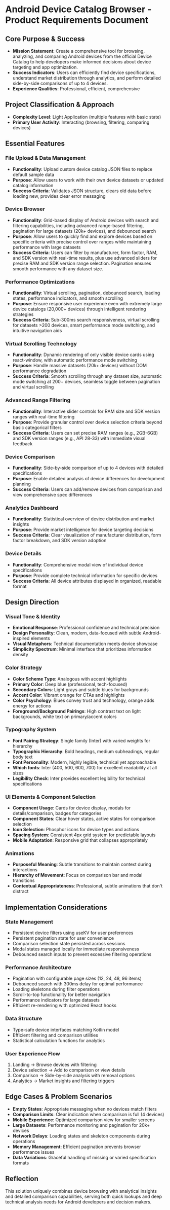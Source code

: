 # Android Device Catalog Browser - Product Requirements Document

## Core Purpose & Success
- **Mission Statement**: Create a comprehensive tool for browsing, analyzing, and comparing Android devices from the official Device Catalog to help developers make informed decisions about device targeting and app optimization.
- **Success Indicators**: Users can efficiently find device specifications, understand market distribution through analytics, and perform detailed side-by-side comparisons of up to 4 devices.
- **Experience Qualities**: Professional, efficient, comprehensive

## Project Classification & Approach
- **Complexity Level**: Light Application (multiple features with basic state)
- **Primary User Activity**: Interacting (browsing, filtering, comparing devices)

## Essential Features

### File Upload & Data Management
- **Functionality**: Upload custom device catalog JSON files to replace default sample data
- **Purpose**: Allow users to work with their own device datasets or updated catalog information
- **Success Criteria**: Validates JSON structure, clears old data before loading new, provides clear error messaging

### Device Browser
- **Functionality**: Grid-based display of Android devices with search and filtering capabilities, including advanced range-based filtering, pagination for large datasets (20k+ devices), and debounced search
- **Purpose**: Allow users to quickly find and explore devices based on specific criteria with precise control over ranges while maintaining performance with large datasets
- **Success Criteria**: Users can filter by manufacturer, form factor, RAM, and SDK version with real-time results, plus use advanced sliders for precise RAM and SDK version range selection. Pagination ensures smooth performance with any dataset size.

### Performance Optimizations
- **Functionality**: Virtual scrolling, pagination, debounced search, loading states, performance indicators, and smooth scrolling
- **Purpose**: Ensure responsive user experience even with extremely large device catalogs (20,000+ devices) through intelligent rendering strategies
- **Success Criteria**: Sub-300ms search responsiveness, virtual scrolling for datasets >200 devices, smart performance mode switching, and intuitive navigation aids

### Virtual Scrolling Technology
- **Functionality**: Dynamic rendering of only visible device cards using react-window, with automatic performance mode switching
- **Purpose**: Handle massive datasets (20k+ devices) without DOM performance degradation
- **Success Criteria**: Smooth scrolling through any dataset size, automatic mode switching at 200+ devices, seamless toggle between pagination and virtual scrolling

### Advanced Range Filtering
- **Functionality**: Interactive slider controls for RAM size and SDK version ranges with real-time filtering
- **Purpose**: Provide granular control over device selection criteria beyond basic categorical filters
- **Success Criteria**: Users can set precise RAM ranges (e.g., 2GB-6GB) and SDK version ranges (e.g., API 28-33) with immediate visual feedback

### Device Comparison
- **Functionality**: Side-by-side comparison of up to 4 devices with detailed specifications
- **Purpose**: Enable detailed analysis of device differences for development planning
- **Success Criteria**: Users can add/remove devices from comparison and view comprehensive spec differences

### Analytics Dashboard
- **Functionality**: Statistical overview of device distribution and market insights
- **Purpose**: Provide market intelligence for device targeting decisions
- **Success Criteria**: Clear visualization of manufacturer distribution, form factor breakdown, and SDK version adoption

### Device Details
- **Functionality**: Comprehensive modal view of individual device specifications
- **Purpose**: Provide complete technical information for specific devices
- **Success Criteria**: All device attributes displayed in organized, readable format

## Design Direction

### Visual Tone & Identity
- **Emotional Response**: Professional confidence and technical precision
- **Design Personality**: Clean, modern, data-focused with subtle Android-inspired elements
- **Visual Metaphors**: Technical documentation meets device showcase
- **Simplicity Spectrum**: Minimal interface that prioritizes information density

### Color Strategy
- **Color Scheme Type**: Analogous with accent highlights
- **Primary Color**: Deep blue (professional, tech-focused)
- **Secondary Colors**: Light grays and subtle blues for backgrounds
- **Accent Color**: Vibrant orange for CTAs and highlights
- **Color Psychology**: Blues convey trust and technology, orange adds energy for actions
- **Foreground/Background Pairings**: High contrast text on light backgrounds, white text on primary/accent colors

### Typography System
- **Font Pairing Strategy**: Single family (Inter) with varied weights for hierarchy
- **Typographic Hierarchy**: Bold headings, medium subheadings, regular body text
- **Font Personality**: Modern, highly legible, technical yet approachable
- **Which fonts**: Inter (400, 500, 600, 700) for excellent readability at all sizes
- **Legibility Check**: Inter provides excellent legibility for technical specifications

### UI Elements & Component Selection
- **Component Usage**: Cards for device display, modals for details/comparison, badges for categories
- **Component States**: Clear hover states, active states for comparison selection
- **Icon Selection**: Phosphor icons for device types and actions
- **Spacing System**: Consistent 4px grid system for predictable layouts
- **Mobile Adaptation**: Responsive grid that collapses appropriately

### Animations
- **Purposeful Meaning**: Subtle transitions to maintain context during interactions
- **Hierarchy of Movement**: Focus on comparison bar and modal transitions
- **Contextual Appropriateness**: Professional, subtle animations that don't distract

## Implementation Considerations

### State Management
- Persistent device filters using useKV for user preferences
- Persistent pagination state for user convenience
- Comparison selection state persisted across sessions
- Modal states managed locally for immediate responsiveness
- Debounced search inputs to prevent excessive filtering operations

### Performance Architecture
- Pagination with configurable page sizes (12, 24, 48, 96 items)
- Debounced search with 300ms delay for optimal performance
- Loading skeletons during filter operations
- Scroll-to-top functionality for better navigation
- Performance indicators for large datasets
- Efficient re-rendering with optimized React hooks

### Data Structure
- Type-safe device interfaces matching Kotlin model
- Efficient filtering and comparison utilities
- Statistical calculation functions for analytics

### User Experience Flow
1. Landing → Browse devices with filtering
2. Device selection → Add to comparison or view details
3. Comparison → Side-by-side analysis with removal options
4. Analytics → Market insights and filtering triggers

## Edge Cases & Problem Scenarios
- **Empty States**: Appropriate messaging when no devices match filters
- **Comparison Limits**: Clear indication when comparison is full (4 devices)
- **Mobile Experience**: Optimized comparison view for smaller screens
- **Large Datasets**: Performance monitoring and pagination for 20k+ devices
- **Network Delays**: Loading states and skeleton components during operations
- **Memory Management**: Efficient pagination prevents browser performance issues
- **Data Variations**: Graceful handling of missing or varied specification formats

## Reflection
This solution uniquely combines device browsing with analytical insights and detailed comparison capabilities, serving both quick lookups and deep technical analysis needs for Android developers and decision makers.